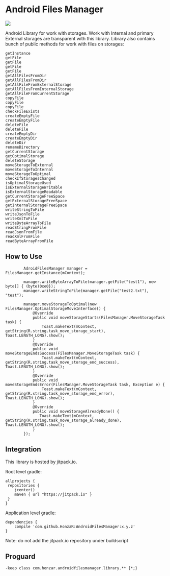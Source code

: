 # Android Files Manager

[![](https://jitpack.io/v/HonzaR/AndroidFilesManager.svg)](https://jitpack.io/#HonzaR/AndroidFilesManager)

Android Library for work with storages. Work with Internal and primary External storages are transparent with this library.
Library also contains bunch of public methods for work with files on storages:

    getInstance
    getFile
    getFile
    getFile
    getFile
    getAllFilesFromDir
    getAllFilesFromDir
    getAllFileFromExternalStorage
    getAllFilesFromInternalStorage
    getAllFileFromCurrentStorage
    copyFile
    copyFile
    copyFile
    checkFileExists
    createEmptyFile
    createEmptyFile
    deleteFile
    deleteFile
    createEmptyDir
    createEmptyDir
    deleteDir
    renameDirectory
    getCurrentStorage
    getOptimalStorage
    deleteStorage
    moveStorageToExternal
    moveStorageToInternal
    moveStorageToOptimal
    checkIfStoragesChanged
    isOptimalStorageUsed
    isExternalStorageWritable
    isExternalStorageReadable
    getCurrentStorageFreeSpace
    getExternalStorageFreeSpace
    getInternalStorageFreeSpace
    writeStringToFile
    writeJsonToFile
    writeXmlToFile
    writeByteArrayToFile
    readStringFromFile
    readJsonFromFile
    readXmlFromFile
    readByteArrayFromFile


## How to Use
```
        AdroidFilesManager manager = FilesManager.getInstance(mContext);

        manager.writeByteArrayToFile(manager.getFile("test1"), new byte[] { (byte)0xe0});
        manager.writeStringToFile(manager.getFile("test2.txt"), "test");

        manager.moveStorageToOptimal(new FilesManager.OptimalStorageMoveInterface() {
            @Override
            public void moveStorageStarts(FilesManager.MoveStorageTask task) {
                Toast.makeText(mContext, getString(R.string.task_move_storage_start), Toast.LENGTH_LONG).show();
            }
            @Override
            public void moveStorageEndsSuccess(FilesManager.MoveStorageTask task) {
                Toast.makeText(mContext, getString(R.string.task_move_storage_end_success), Toast.LENGTH_LONG).show();
            }
            @Override
            public void moveStorageEndsError(FilesManager.MoveStorageTask task, Exception e) {
                Toast.makeText(mContext, getString(R.string.task_move_storage_end_error), Toast.LENGTH_LONG).show();
            }
            @Override
            public void moveStorageAlreadyDone() {
               Toast.makeText(mContext, getString(R.string.task_move_storage_already_done), Toast.LENGTH_LONG).show();
            }
        });
```

## Integration
This library is hosted by jitpack.io.

Root level gradle:
```
allprojects {
 repositories {
    jcenter()
    maven { url "https://jitpack.io" }
 }
}
```

Application level gradle:
```
dependencies {
    compile 'com.github.HonzaR:AndroidFilesManager:x.y.z'
}
```
Note: do not add the jitpack.io repository under buildscript

## Proguard
```
-keep class com.honzar.androidfilesmanager.library.** {*;}
```
